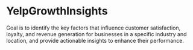 # YelpGrowthInsights
Goal is to identify the key factors that influence customer satisfaction, loyalty, and revenue generation for businesses in a specific industry and location, and provide actionable insights to enhance their performance.

